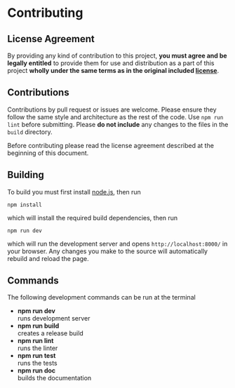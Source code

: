 # Contributing

## License Agreement

By providing any kind of contribution to this project, **you must agree and be legally entitled** to provide them for use and distribution as a part of this project **wholly under the same terms as in the original included [license](https://github.com/liabru/matter-js/blob/master/LICENSE)**.

## Contributions

Contributions by pull request or issues are welcome. Please ensure they follow the same style and architecture as the rest of the code. Use `npm run lint` before submitting. Please **do not include** any changes to the files in the `build` directory. 

Before contributing please read the license agreement described at the beginning of this document.

## Building

To build you must first install [node.js](http://nodejs.org), then run

	npm install

which will install the required build dependencies, then run

	npm run dev

which will run the development server and opens `http://localhost:8000/` in your browser. Any changes you make to the source will automatically rebuild and reload the page.

## Commands

The following development commands can be run at the terminal

- **npm run dev**  
runs development server
- **npm run build**  
creates a release build
- **npm run lint**  
runs the linter
- **npm run test**  
runs the tests
- **npm run doc**  
builds the documentation
